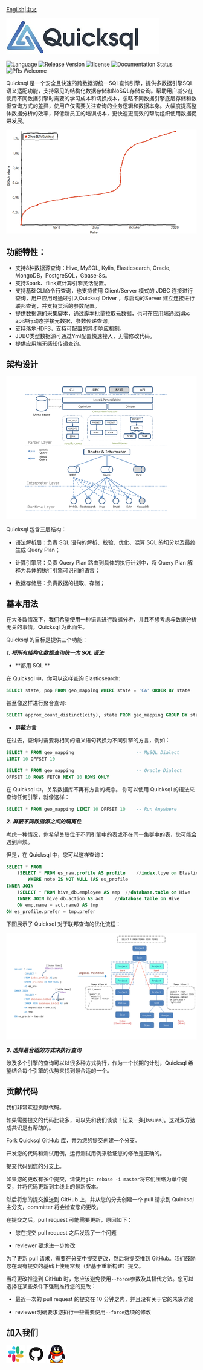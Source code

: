 [English](../index.md)|[中文](./index.md)


![200_200](../images/logo.jpeg)

![Language](https://img.shields.io/github/languages/top/qihoo360/quicksql?style=flat)
![Release Version](https://img.shields.io/github/v/release/Qihoo360/quicksql)
![license](https://img.shields.io/badge/license-MIT-blue.svg?style=flat)
![Documentation Status](https://readthedocs.org/projects/quicksql/badge/?version=latest)
![PRs Welcome](https://img.shields.io/badge/PRs-welcome-brightgreen.svg)

Quicksql 是一个安全且快速的跨数据源统一SQL查询引擎，提供多数据引擎SQL语义适配功能，支持常见的结构化数据存储和NoSQL存储查询。帮助用户减少在使用不同数据引擎时需要的学习成本和切换成本，忽略不同数据引擎底层存储和数据查询方式的差异，使用户仅需要关注查询的业务逻辑和数据本身。大幅度提高整体数据分析的效率，降低新员工的培训成本，更快速更高效的帮助组织使用数据促进发展。

[![Star-History](../images/star-history.png)](https://star-history.t9t.io/#Qihoo360/Quicksql)

## 功能特性：

- 支持8种数据源查询：Hive, MySQL, Kylin, Elasticsearch, Oracle, MongoDB，PostgreSQL，Gbase-8s。
- 支持Spark、flink双计算引擎灵活配置。
- 支持基础CLI命令行查询，也支持使用 Client/Server 模式的 JDBC 连接进行查询，用户应用可通过引入Quicksql Driver ，与启动的Server 建立连接进行联邦查询，并支持灵活的参数配置。
- 提供数据源的采集脚本，通过脚本批量拉取元数据，也可在应用端通过jdbc api进行动态拼接元数据，参数传递查询。
- 支持落地HDFS，支持可配置的异步响应机制。
- JDBC类型数据源可通过Yml配置快速接入，无需修改代码。
- 提供应用端无感知传递查询。

## 架构设计

![1540973404791](../images/p1.png)

Quicksql 包含三层结构：

- 语法解析层：负责 SQL 语句的解析、校验、优化、混算 SQL 的切分以及最终生成 Query Plan；

- 计算引擎层：负责 Query Plan 路由到具体的执行计划中，将 Query Plan 解释为具体的执行引擎可识别的语言；

- 数据存储层：负责数据的提取、存储；

## 基本用法

在大多数情况下，我们希望使用一种语言进行数据分析，并且不想考虑与数据分析无关的事情，Quicksql 为此而生。

Quicksql 的目标是提供三个功能： 

***1. 将所有结构化数据查询统一为 SQL 语法***

- **都用 SQL **

在 Quicksql 中，你可以这样查询 Elasticsearch:

```sql
SELECT state, pop FROM geo_mapping WHERE state = 'CA' ORDER BY state
```

甚至像这样进行聚合查询:

```sql
SELECT approx_count_distinct(city), state FROM geo_mapping GROUP BY state LIMIT 10
```

- **屏蔽方言**

在过去，查询时需要将相同的语义语句转换为不同引擎的方言，例如：

```sql
SELECT * FROM geo_mapping 						-- MySQL Dialect
LIMIT 10 OFFSET 10 								
```

```sql
SELECT * FROM geo_mapping 						-- Oracle Dialect
OFFSET 10 ROWS FETCH NEXT 10 ROWS ONLY 			
```

在 Quicksql 中，关系数据库不再有方言的概念。 你可以使用 Quicksql 的语法来查询任何引擎，就像这样：

```sql
SELECT * FROM geo_mapping LIMIT 10 OFFSET 10	-- Run Anywhere
```

***2. 屏蔽不同数据源之间的隔离性***

考虑一种情况，你希望关联位于不同引擎中的表或不在同一集群中的表，您可能会遇到麻烦。 

但是，在 Quicksql 中，您可以这样查询：

```sql
SELECT * FROM 
	(SELECT * FROM es_raw.profile AS profile	//index.tpye on Elasticsearch 
		WHERE note IS NOT NULL )AS es_profile
INNER JOIN 
	(SELECT * FROM hive_db.employee AS emp	//database.table on Hive
	INNER JOIN hive_db.action AS act	//database.table on Hive
	ON emp.name = act.name) AS tmp 
ON es_profile.prefer = tmp.prefer
```
下图展示了 Quicksql 对于联邦查询的优化流程：

![1540973404791](../images/p2.png)

***3. 选择最合适的方式来执行查询***

涉及多个引擎的查询可以以很多种方式执行，作为一个长期的计划，Quicksql 希望结合每个引擎的优势来找到最合适的一个。

## 贡献代码

我们非常欢迎贡献代码。

如果需要提交的代码比较多，可以先和我们谈谈！记录一条[Issues]。这对双方达成共识是有帮助的。

Fork Quicksql GitHub 库，并为您的提交创建一个分支。

开发您的代码和测试用例，运行测试用例来验证您的修改是正确的。

提交代码到您的分支上。

如果您的更改有多个提交，请使用`git rebase -i master`将它们压缩为单个提交，并将代码更新到主线上的最新版本。

然后将您的提交推送到 GitHub 上，并从您的分支创建一个 pull 请求到 Quicksql 主分支，committer 将会检查您的更改。

在提交之后，pull request 可能需要更新，原因如下：

- 您在提交 pull request 之后发现了一个问题

- reviewer 要求进一步修改

为了更新 pull 请求，需要在分支中提交更改，然后将提交推到 GitHub。我们鼓励您在现有提交的基础上使用常规（非基于重新构建）提交。

当将更改推送到 GitHub 时，您应该避免使用`--force`参数及其替代方法。您可以选择在某些条件下强制推行您的更改：

- 最近一次的 pull request 的提交在 10 分钟之内，并且没有关于它的未决讨论

- reviewer明确要求您执行一些需要使用`--force`选项的修改

## 加入我们

[![Slack](../images/slack.png)](https://join.slack.com/t/quicksql/shared_invite/enQtODkwMzM0Njc3NTExLWQxNjRlY2M5YTlkMTk4OTM2YzhjMjUxYTUyN2VlNzJlNzQwM2E4YjkxNzA4MDllODg5NWUxNDY4MTMyMzczMWI)
[![Github](../images/github.png)](https://github.com/qihoo360/Quicksql/issues)
[![QQ](../images/qq.png)](https://jq.qq.com/?_wv=1027&k=5782R6F)


